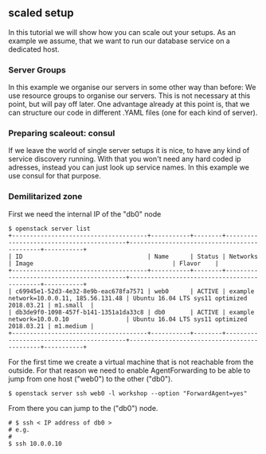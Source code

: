 ## scaled setup

In this tutorial we will show how you can scale out your setups. As an example we assume, that we want to run our database service on a dedicated host.

### Server Groups

In this example we organise our servers in some other way than before: We use resource groups to organise our servers. This is not necessary at this point, but will pay off later. One advantage already at this point is, that we can structure our code in different .YAML files (one for each kind of server).

### Preparing scaleout: consul

If we leave the world of single server setups it is nice, to have any kind of service discovery running. With that you won't need any hard coded ip adresses, instead you can just look up service names.
In this example we use consul for that purpose.

### Demilitarized zone

First we need the internal IP of the "db0" node
```
$ openstack server list
+--------------------------------------+-----------+--------+------------------------------------------+---------------------------------------------+-----------+
| ID                                   | Name      | Status | Networks                                 | Image                                       | Flavor    |
+--------------------------------------+-----------+--------+------------------------------------------+---------------------------------------------+-----------+
| c69945e1-52d3-4e32-8e9b-eac678fa7571 | web0      | ACTIVE | example network=10.0.0.11, 185.56.131.48 | Ubuntu 16.04 LTS sys11 optimized 2018.03.21 | m1.small  |
| db3de9f0-1098-457f-b141-1351a1da33c8 | db0       | ACTIVE | example network=10.0.0.10                | Ubuntu 16.04 LTS sys11 optimized 2018.03.21 | m1.medium |
+--------------------------------------+-----------+--------+------------------------------------------+---------------------------------------------+-----------+

```

For the first time we create a virtual machine that is not reachable from the outside. For that reason we need to enable AgentForwarding to be able to jump from one host ("web0") to the other ("db0").

```
$ openstack server ssh web0 -l workshop --option "ForwardAgent=yes"
```

From there you can jump to the ("db0") node.
```
# $ ssh < IP address of db0 >
# e.g.
#
$ ssh 10.0.0.10
```





